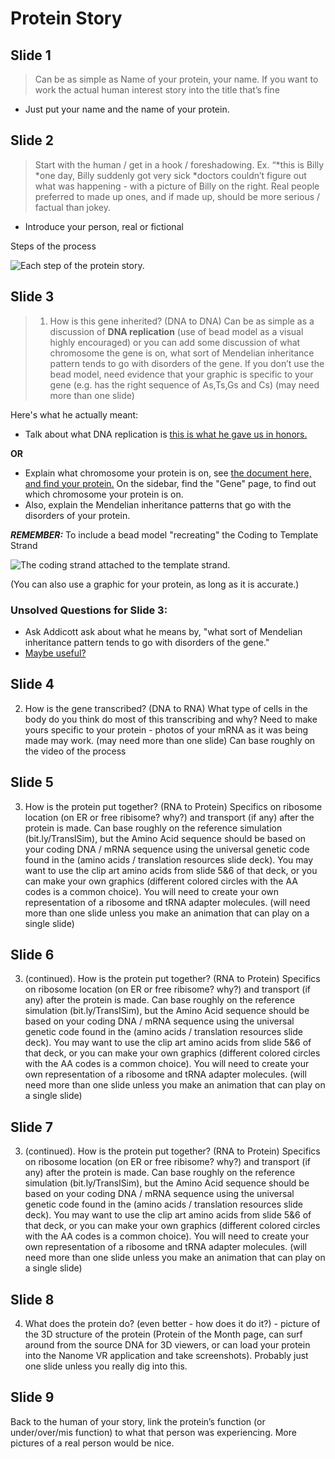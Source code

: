 # Protein Story

## Slide 1

> Can be as simple as Name of your protein, your name. If you want to work the actual human interest story into the title that’s fine

* Just put your name and the name of your protein.

## Slide 2

> Start with the human / get in a hook / foreshadowing. Ex. “*this is Billy *one day, Billy suddenly got very sick *doctors couldn’t figure out what was happening - with a picture of Billy on the right. Real people preferred to made up ones, and if made up, should be more serious / factual than jokey.

* Introduce your person, real or fictional

Steps of the process

<img src="https://qph.fs.quoracdn.net/main-qimg-3d371ecc0b29f6b4dd56e224badeb403" alt="Each step of the protein story."/> 

## Slide 3

> 1. How is this gene inherited? (DNA to DNA) Can be as simple as a discussion of **DNA replication** (use of bead model as a visual highly encouraged) or you can add some discussion of what chromosome the gene is on, what sort of Mendelian inheritance pattern tends to go with disorders of the gene. If you don’t use the bead model, need evidence that your graphic is specific to your gene (e.g. has the right sequence of As,Ts,Gs and Cs) (may need more than one slide)

Here's what he actually meant:

* Talk about what DNA replication is [this is what he gave us in honors.](https://bit.ly/DNArepAdvanced)

**OR**

* Explain what chromosome your protein is on, see [the document here, and find your protein.](https://bit.ly/Proteins2019) On the sidebar, find the "Gene" page, to find out which chromosome your protein is on.
* Also, explain the Mendelian inheritance patterns that go with the disorders of your protein. 

***REMEMBER:*** To include a bead model "recreating" the Coding to Template Strand

<img src="https://ghr.nlm.nih.gov/primer/illustrations/dnastructure.jpg" alt="The coding strand attached to the template strand."/> 

(You can also use a graphic for your protein, as long as it is accurate.)

### Unsolved Questions for Slide 3:
* Ask Addicott ask about what he means by, "what sort of Mendelian inheritance pattern tends to go with disorders of the gene."
* [Maybe useful?](https://www.ncbi.nlm.nih.gov/books/NBK115561/)

## Slide 4
2. How is the gene transcribed? (DNA to RNA) What type of cells in the body do you think do most of this transcribing and why? Need to make yours specific to your protein - photos of your mRNA as it was being made may work. (may need more than one slide) Can base roughly on the video of the process 

## Slide 5
3. How is the protein put together? (RNA to Protein) Specifics on ribosome location (on ER or free ribisome? why?) and transport (if any) after the protein is made. Can base roughly on the reference simulation (bit.ly/TranslSim), but the Amino Acid sequence should be based on your coding DNA / mRNA sequence using the universal genetic code found in the (amino acids / translation resources slide deck). You may want to use the clip art amino acids from slide 5&6 of that deck, or you can make your own graphics (different colored circles with the AA codes is a common choice). You will need to create your own representation of a ribosome and tRNA adapter molecules. (will need more than one slide unless you make an animation that can play on a single slide)

## Slide 6
3. (continued). How is the protein put together? (RNA to Protein) Specifics on ribosome location (on ER or free ribisome? why?) and transport (if any) after the protein is made. Can base roughly on the reference simulation (bit.ly/TranslSim), but the Amino Acid sequence should be based on your coding DNA / mRNA sequence using the universal genetic code found in the (amino acids / translation resources slide deck). You may want to use the clip art amino acids from slide 5&6 of that deck, or you can make your own graphics (different colored circles with the AA codes is a common choice). You will need to create your own representation of a ribosome and tRNA adapter molecules. (will need more than one slide unless you make an animation that can play on a single slide)

## Slide 7
3. (continued). How is the protein put together? (RNA to Protein) Specifics on ribosome location (on ER or free ribisome? why?) and transport (if any) after the protein is made. Can base roughly on the reference simulation (bit.ly/TranslSim), but the Amino Acid sequence should be based on your coding DNA / mRNA sequence using the universal genetic code found in the (amino acids / translation resources slide deck). You may want to use the clip art amino acids from slide 5&6 of that deck, or you can make your own graphics (different colored circles with the AA codes is a common choice). You will need to create your own representation of a ribosome and tRNA adapter molecules. (will need more than one slide unless you make an animation that can play on a single slide)

## Slide 8
4. What does the protein do? (even better - how does it do it?) - picture of the 3D structure of the protein (Protein of the Month page, can surf around from the source DNA for 3D viewers, or can load your protein into the Nanome VR application and take screenshots). Probably just one slide unless you really dig into this.

## Slide 9
Back to the human of your story, link the protein’s function (or under/over/mis function) to what that person was experiencing. More pictures of a real person would be nice.
